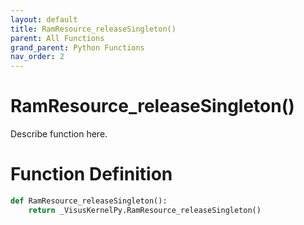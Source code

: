 ```yaml
---
layout: default
title: RamResource_releaseSingleton()
parent: All Functions
grand_parent: Python Functions
nav_order: 2
---
```


# RamResource_releaseSingleton()

Describe function here.

# Function Definition

```python
def RamResource_releaseSingleton():
    return _VisusKernelPy.RamResource_releaseSingleton()
```